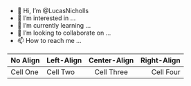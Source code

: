 - 👋 Hi, I’m @LucasNicholls
- 👀 I’m interested in ...
- 🌱 I’m currently learning ...
- 💞️ I’m looking to collaborate on ...
- 📫 How to reach me ...

| No Align | Left-Align | Center-Align | Right-Align |
| -------- | :--------- | :----------: | ----------: |
| Cell One | Cell Two   | Cell Three   | Cell Four   |
<!---
LucasNicholls/LucasNicholls is a ✨ special ✨ repository because its `README.md` (this file) appears on your GitHub profile.
You can click the Preview link to take a look at your changes.
--->
